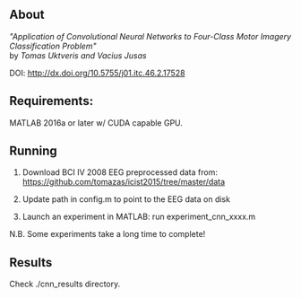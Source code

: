 About
--------------
_"Application of Convolutional Neural Networks to Four-Class Motor Imagery Classification Problem"_ &nbsp;</br>
by _Tomas Uktveris and Vacius Jusas_

DOI: http://dx.doi.org/10.5755/j01.itc.46.2.17528

Requirements:
--------------
MATLAB 2016a or later w/ CUDA capable GPU.

Running
--------------
1) Download BCI IV 2008 EEG preprocessed data from:
https://github.com/tomazas/icist2015/tree/master/data

2) Update path in config.m to point to the EEG data on disk

3) Launch an experiment in MATLAB:
run experiment_cnn_xxxx.m

N.B. Some experiments take a long time to complete!

Results
--------------
Check ./cnn_results directory.
